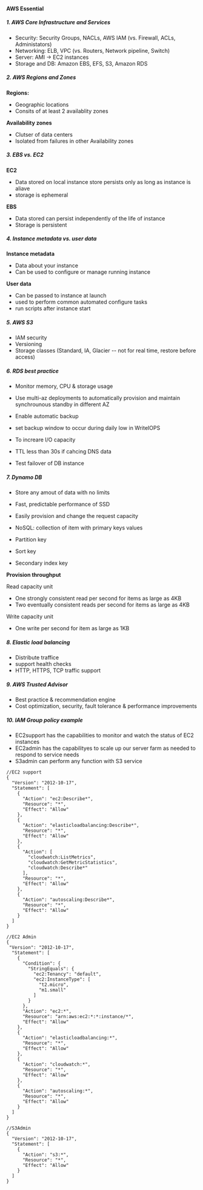 #### AWS Essential

##### 1. AWS Core Infrastructure and Services

* Security: Security Groups, NACLs, AWS IAM (vs. Firewall, ACLs, Administators)
* Networking: ELB, VPC (vs. Routers, Network pipeline, Switch)
* Server: AMI -> EC2 instances
* Storage and DB: Amazon EBS, EFS, S3, Amazon RDS


##### 2. AWS Regions and Zones

**Regions:**
* Geographic locations
* Consits of at least 2 availablity zones

**Availability zones**
* Clutser of data centers
* Isolated from failures in other Availability zones

##### 3. EBS vs. EC2

**EC2**
* Data stored on local instance store persists only as long as instance is aliave
* storage is ephemeral

**EBS**
* Data stored can persist independently of the life of instance
* Storage is persistent


##### 4. Instance metadata vs. user data

**Instance metadata**
* Data about your instance
* Can be used to configure or manage running instance

**User data**
* Can be passed to instance at launch
* used to perform common automated configure tasks
* run scripts after instance start


##### 5. AWS S3

* IAM security
* Versioning
* Storage classes (Standard, IA, Glacier -- not for real time, restore before access)


##### 6. RDS best practice
* Monitor memory, CPU & storage usage
* Use multi-az deployments to automatically provision and maintain synchrounous standby in different AZ
* Enable automatic backup
* set backup window to occur during daily low in WriteIOPS

* To increare I/O capacity

* TTL less than 30s if cahcing DNS data
* Test failover of DB instance


##### 7. Dynamo DB
* Store any amout of data with no limits
* Fast, predictable performance of SSD
* Easily provision and change the request capacity
* NoSQL: collection of item with primary keys values

* Partition key
* Sort key
* Secondary index key

**Provision throughput**

Read capacity unit
* One strongly consistent read per second for items as large as 4KB
* Two eventually consistent reads per second for items as large as 4KB

Write capacity unit
* One write per second for item as large as 1KB

##### 8. Elastic load balancing

* Distribute traffice
* support health checks
* HTTP, HTTPS, TCP traffic support

##### 9. AWS Trusted Advisor
* Best practice & recommendation engine
* Cost optimization, security, fault tolerance & performance improvements


##### 10. IAM Group policy example
* EC2support has the capabilities to monitor and watch the status of EC2 instances
* EC2admin has the capabilityes to scale up our server farm as needed to respond to service needs
* S3admin can perform any function with S3 service

```
//EC2 support
{
  "Version": "2012-10-17",
  "Statement": [
    {
      "Action": "ec2:Describe*",
      "Resource": "*",
      "Effect": "Allow"
    },
    {
      "Action": "elasticloadbalancing:Describe*",
      "Resource": "*",
      "Effect": "Allow"
    },
    {
      "Action": [
        "cloudwatch:ListMetrics",
        "cloudwatch:GetMetricStatistics",
        "cloudwatch:Describe*"
      ],
      "Resource": "*",
      "Effect": "Allow"
    },
    {
      "Action": "autoscaling:Describe*",
      "Resource": "*",
      "Effect": "Allow"
    }
  ]
}
```

```
//EC2 Admin
{
 "Version": "2012-10-17",
  "Statement": [
    {
      "Condition": {
        "StringEquals": {
          "ec2:Tenancy": "default",
          "ec2:InstanceType": [
            "t2.micro",
            "m1.small"
          ]
        }
      },
      "Action": "ec2:*",
      "Resource": "arn:aws:ec2:*:*:instance/*",
      "Effect": "Allow"
    },
    {
      "Action": "elasticloadbalancing:*",
      "Resource": "*",
      "Effect": "Allow"
    },
    {
      "Action": "cloudwatch:*",
      "Resource": "*",
      "Effect": "Allow"
    },
    {
      "Action": "autoscaling:*",
      "Resource": "*",
      "Effect": "Allow"
    }
  ]
}

```

```
//S3Admin
{
  "Version": "2012-10-17",
  "Statement": [
    {
      "Action": "s3:*",
      "Resource": "*",
      "Effect": "Allow"
    }
  ]
}
```
